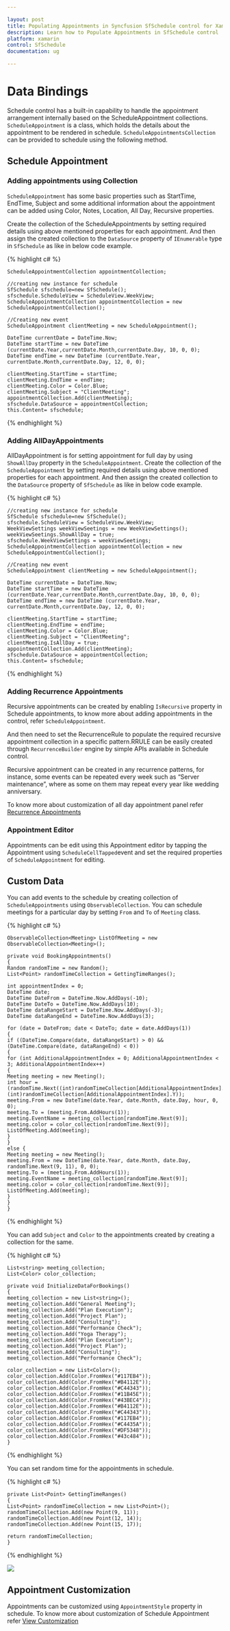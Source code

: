 ```yaml
---

layout: post
title: Populating Appointments in Syncfusion SfSchedule control for Xamarin.Forms
description: Learn how to Populate Appointments in SfSchedule control
platform: xamarin
control: SfSchedule
documentation: ug

---
```



# Data Bindings

Schedule control has a built-in capability to handle the appointment arrangement internally based on the ScheduleAppointment collections. `ScheduleAppointment` is a class, which holds the details about the appointment to be rendered in schedule. `ScheduleAppointmentsCollection` can be provided to schedule using the following method.

## Schedule Appointment

### Adding appointments using Collection

`ScheduleAppointment` has some basic properties such as StartTime, EndTime, Subject and some additional information about the appointment can be added using Color, Notes, Location, All Day, Recursive properties.

Create the collection of the ScheduleAppointments by setting required details using above mentioned properties for each appointment. And then assign the created collection to the `DataSource` property of `IEnumerable` type in `SfSchedule` as like in below code example.

{% highlight c# %}
    
    ScheduleAppointmentCollection appointmentCollection;

	//creating new instance for schedule
	SfSchedule sfschedule=new SfSchedule();
	sfschedule.ScheduleView = ScheduleView.WeekView;
	ScheduleAppointmentCollection appointmentCollection = new ScheduleAppointmentCollection();

	//Creating new event
	ScheduleAppointment clientMeeting = new ScheduleAppointment();

	DateTime currentDate = DateTime.Now;
	DateTime startTime = new DateTime (currentDate.Year,currentDate.Month,currentDate.Day, 10, 0, 0); 
	DateTime endTime = new DateTime (currentDate.Year, currentDate.Month,currentDate.Day, 12, 0, 0);

	clientMeeting.StartTime = startTime;
	clientMeeting.EndTime = endTime;
	clientMeeting.Color = Color.Blue;
	clientMeeting.Subject = "ClientMeeting";
	appointmentCollection.Add(clientMeeting);
	sfschedule.DataSource = appointmentCollection;
	this.Content= sfschedule;

{% endhighlight %}

### Adding AllDayAppointments 

AllDayAppointment is for setting appointment for full day by using `ShowAllDay` property in the `ScheduleAppointment`. Create the collection of the `ScheduleAppointment` by setting required details using above mentioned properties for each appointment. And then assign the created collection to the `DataSource` property of `SfSchedule` as like in below code example.

{% highlight c# %}

	//creating new instance for schedule
	SfSchedule sfschedule=new SfSchedule();
	sfschedule.ScheduleView = ScheduleView.WeekView;
	WeekViewSettings weekViewSeetings = new WeekViewSettings();
	weekViewSeetings.ShowAllDay = true;
	sfschedule.WeekViewSettings = weekViewSeetings;
	ScheduleAppointmentCollection appointmentCollection = new ScheduleAppointmentCollection();

	//Creating new event
	ScheduleAppointment clientMeeting = new ScheduleAppointment();

	DateTime currentDate = DateTime.Now;
	DateTime startTime = new DateTime (currentDate.Year,currentDate.Month,currentDate.Day, 10, 0, 0); 
	DateTime endTime = new DateTime (currentDate.Year, currentDate.Month,currentDate.Day, 12, 0, 0);

	clientMeeting.StartTime = startTime;
	clientMeeting.EndTime = endTime;
	clientMeeting.Color = Color.Blue;
	clientMeeting.Subject = "ClientMeeting";
	clientMeeting.IsAllDay = true;
	appointmentCollection.Add(clientMeeting);
	sfschedule.DataSource = appointmentCollection;
	this.Content= sfschedule;

{% endhighlight %}

### Adding Recurrence Appointments  

Recursive appointments can be created by enabling `IsRecursive` property in Schedule appointments, to know more about adding appointments in the control, refer `ScheduleAppointment`.

And then need to set the RecurrenceRule to populate the required recursive appointment collection in a specific pattern.RRULE can be easily created through `RecurrenceBuilder` engine by simple APIs available in Schedule control.

Recursive appointment can be created in any recurrence patterns, for instance, some events can be repeated every week such as “Server maintenance”, where as some on them may repeat every year like wedding anniversary. 

To know more about customization of all day appointment panel refer [Recurrence Appointments](/xamarin/sfschedule/recurrence "Recurrence Pattern")

### Appointment Editor

Appointments can be edit using this Appointment editor by tapping the Appointment using `ScheduleCellTapped`event and set the required properties of `ScheduleAppointment` for editing.

## Custom Data

You can add events to the schedule by creating collection of `ScheduleAppointments` using `ObservableCollection`. You can schedule meetings for a particular day by setting `From` and `To` of `Meeting` class.

{% highlight c# %}

	ObservableCollection<Meeting> ListOfMeeting = new ObservableCollection<Meeting>();

	private void BookingAppointments()
	{
	Random randomTime = new Random();
	List<Point> randomTimeCollection = GettingTimeRanges();

	int appointmentIndex = 0;
	DateTime date;
	DateTime DateFrom = DateTime.Now.AddDays(-10);
	DateTime DateTo = DateTime.Now.AddDays(10);
	DateTime dataRangeStart = DateTime.Now.AddDays(-3);
	DateTime dataRangeEnd = DateTime.Now.AddDays(3);

	for (date = DateFrom; date < DateTo; date = date.AddDays(1))
	{
	if ((DateTime.Compare(date, dataRangeStart) > 0) && (DateTime.Compare(date, dataRangeEnd) < 0))
	{
	for (int AdditionalAppointmentIndex = 0; AdditionalAppointmentIndex < 3; AdditionalAppointmentIndex++)
	{
	Meeting meeting = new Meeting();
	int hour = (randomTime.Next((int)randomTimeCollection[AdditionalAppointmentIndex].X, (int)randomTimeCollection[AdditionalAppointmentIndex].Y));
	meeting.From = new DateTime(date.Year, date.Month, date.Day, hour, 0, 0);
	meeting.To = (meeting.From.AddHours(1));
	meeting.EventName = meeting_collection[randomTime.Next(9)];
	meeting.color = color_collection[randomTime.Next(9)];
	ListOfMeeting.Add(meeting);
	}
	}
	else {
	Meeting meeting = new Meeting();
	meeting.From = new DateTime(date.Year, date.Month, date.Day, randomTime.Next(9, 11), 0, 0);
	meeting.To = (meeting.From.AddHours(1));
	meeting.EventName = meeting_collection[randomTime.Next(9)];
	meeting.color = color_collection[randomTime.Next(9)];
	ListOfMeeting.Add(meeting);
	}
	}
	}

{% endhighlight %}

You can add `Subject` and `Color` to the appointments created by creating a collection for the same.

{% highlight c# %}

	List<string> meeting_collection;
	List<Color> color_collection;

	private void InitializeDataForBookings()
	{
	meeting_collection = new List<string>();
	meeting_collection.Add("General Meeting");
	meeting_collection.Add("Plan Execution");
	meeting_collection.Add("Project Plan");
	meeting_collection.Add("Consulting");
	meeting_collection.Add("Performance Check");
	meeting_collection.Add("Yoga Therapy");
	meeting_collection.Add("Plan Execution");
	meeting_collection.Add("Project Plan");
	meeting_collection.Add("Consulting");
	meeting_collection.Add("Performance Check");

	color_collection = new List<Color>();
	color_collection.Add(Color.FromHex("#117EB4"));
	color_collection.Add(Color.FromHex("#B4112E"));
	color_collection.Add(Color.FromHex("#C44343"));
	color_collection.Add(Color.FromHex("#11B45E"));
	color_collection.Add(Color.FromHex("#43BEC4"));
	color_collection.Add(Color.FromHex("#B4112E"));
	color_collection.Add(Color.FromHex("#C44343"));
	color_collection.Add(Color.FromHex("#117EB4"));
	color_collection.Add(Color.FromHex("#C4435A"));
	color_collection.Add(Color.FromHex("#DF5348"));
	color_collection.Add(Color.FromHex("#43c484"));
	}

{% endhighlight %}

You can set random time for the appointments in schedule.

{% highlight c# %}

    private List<Point> GettingTimeRanges()
    {
    List<Point> randomTimeCollection = new List<Point>();
    randomTimeCollection.Add(new Point(9, 11));
    randomTimeCollection.Add(new Point(12, 14));
    randomTimeCollection.Add(new Point(15, 17));

    return randomTimeCollection;
    }

{% endhighlight %}

![](PopulatingAppointments_images/GettingStarted.png)

## Appointment Customization

Appointments can be customized using `AppointmentStyle` property in schedule. To know more about customization of Schedule Appointment refer [View Customization](/xamarin/sfschedule/view-customization "View Customization")